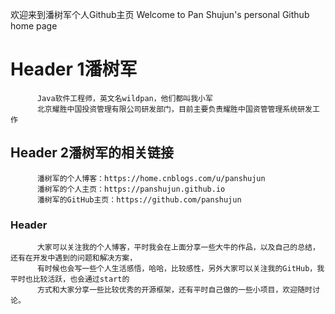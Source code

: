 欢迎来到潘树军个人Github主页
Welcome to Pan Shujun's personal Github home page
# Header 1潘树军
          Java软件工程师，英文名wildpan，他们都叫我小军
          北京耀胜中国投资管理有限公司研发部门，目前主要负责耀胜中国资管管理系统研发工作
## Header 2潘树军的相关链接
          潘树军的个人博客：https://home.cnblogs.com/u/panshujun
          潘树军的个人主页：https://panshujun.github.io
          潘树军的GitHub主页：https://github.com/panshujun
### Header 
          大家可以关注我的个人博客，平时我会在上面分享一些大牛的作品，以及自己的总结，还有在开发中遇到的问题和解决方案，
          有时候也会写一些个人生活感悟，哈哈，比较感性，另外大家可以关注我的GitHub，我平时也比较活跃，也会通过start的
          方式和大家分享一些比较优秀的开源框架，还有平时自己做的一些小项目，欢迎随时讨论。

